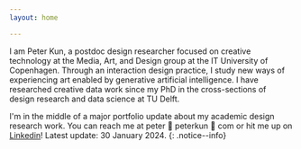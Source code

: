 ```yaml
---
layout: home

---
```


<!-- # Hello! 👋 -->
I am Peter Kun, a postdoc design researcher focused on creative technology at the Media, Art, and Design group at the IT University of Copenhagen. Through an interaction design practice, I study new ways of experiencing art enabled by generative artificial intelligence. I have researched creative data work since my PhD in the cross-sections of design research and data science at TU Delft.

I'm in the middle of a major portfolio update about my academic design research work. You can reach me at peter 🦀 peterkun 🦀 com or hit me up on [Linkedin](https://www.linkedin.com/in/peterkun/)! Latest update: 30 January 2024.
{: .notice--info}
